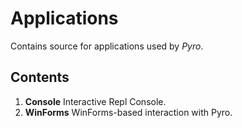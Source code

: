 # Applications
Contains source for applications used by _Pyro_.

## Contents
1. **Console** Interactive Repl Console.
2. **WinForms** WinForms-based interaction with Pyro.
